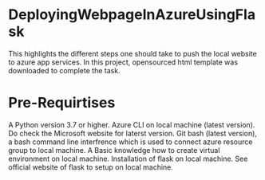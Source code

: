 # DeployingWebpageInAzureUsingFlask
This highlights the different steps one should take to push the local website to azure app services. In this project, opensourced html template was downloaded to complete the task. 
# Pre-Requirtises
A Python version 3.7 or higher.
Azure CLI on local machine (latest version). Do check the Microsoft website for laterst version.
Git bash (latest version), a bash command line interfrence which is used to connect azure resource group to local machine. 
A Basic knowledge how to create virtual environment on local machine. Installation of flask on local machine. See official website of flask to setup on local machine. 
